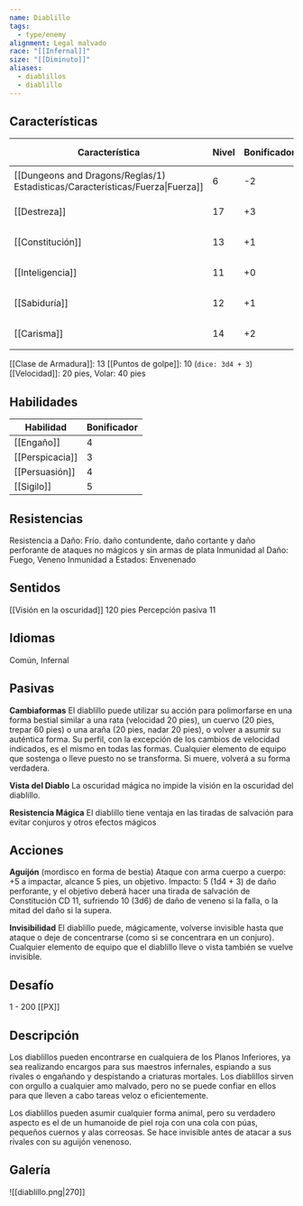 ```yaml
---
name: Diablillo
tags:
  - type/enemy
alignment: Legal malvado
race: "[[Infernal]]"
size: "[[Diminuto]]"
aliases:
  - diablillos
  - diablillo
---
```

## Características

| Característica                                                                 | Nivel | Bonificador | Lanzar dado      |
| ------------------------------------------------------------------------------ | ----- | ----------- | ---------------- |
| [[Dungeons and Dragons/Reglas/1) Estadisticas/Características/Fuerza\|Fuerza]] | 6     | -2          | `dice: 1d20 - 2` |
| [[Destreza]]                                                                   | 17    | +3          | `dice: 1d20 + 3` |
| [[Constitución]]                                                               | 13    | +1          | `dice: 1d20 + 1` |
| [[Inteligencia]]                                                               | 11    | +0          | `dice: 1d20 + 0` |
| [[Sabiduría]]                                                                  | 12    | +1          | `dice: 1d20 + 1` |
| [[Carisma]]                                                                    | 14    | +2          | `dice: 1d20 + 2` |

[[Clase de Armadura]]: 13
[[Puntos de golpe]]: 10 (`dice: 3d4 + 3`)
[[Velocidad]]: 20 pies, Volar: 40 pies

## Habilidades

| Habilidad | Bonificador |
| ---- | ---- |
| [[Engaño]] | 4 |
| [[Perspicacia]] | 3 |
| [[Persuasión]] | 4 |
| [[Sigilo]] | 5 |
## Resistencias

Resistencia a Daño: Frío. daño contundente, daño cortante y daño perforante de ataques no mágicos y sin armas de plata
Inmunidad al Daño: Fuego, Veneno
Inmunidad a Estados: Envenenado

## Sentidos

[[Visión en la oscuridad]] 120 pies
Percepción pasiva 11

## Idiomas

Común, Infernal

## Pasivas

**Cambiaformas**
El diablillo puede utilizar su acción para polimorfarse en una forma bestial similar a una rata (velocidad 20 pies), un cuervo (20 pies, trepar 60 pies) o una araña (20 pies, nadar 20 pies), o volver a asumir su auténtica forma. Su perfil, con la excepción de los cambios de velocidad indicados, es el mismo en todas las formas. Cualquier elemento de equipo que sostenga o lleve puesto no se transforma. Si muere, volverá a su forma verdadera.

**Vista del Diablo**
La oscuridad mágica no impide la visión en la oscuridad del diablillo.

**Resistencia Mágica**
El diablillo tiene ventaja en las tiradas de salvación para evitar conjuros y otros efectos mágicos

## Acciones

**Aguijón** (mordisco en forma de bestia) 
Ataque con arma cuerpo a cuerpo: +5 a impactar, alcance 5 pies, un objetivo. 
Impacto: 5 (1d4 + 3) de daño perforante, y el objetivo deberá hacer una tirada de salvación de Constitución CD 11, sufriendo 10 (3d6) de daño de veneno si la falla, o la mitad del daño si la supera.

**Invisibilidad**
El diablillo puede, mágicamente, volverse invisible hasta que ataque o deje de concentrarse (como si se concentrara en un conjuro). Cualquier elemento de equipo que el diablillo lleve o vista también se vuelve invisible. 

## Desafío

1 - 200 [[PX]]

## Descripción

Los diablillos pueden encontrarse en cualquiera de los Planos Inferiores, ya sea realizando encargos para sus maestros infernales, espiando a sus rivales o engañando y despistando
a criaturas mortales. Los diablillos sirven con orgullo a cualquier amo malvado, pero no se puede confiar en ellos para que lleven a cabo tareas veloz o eficientemente.

Los diablillos pueden asumir cualquier forma animal, pero su verdadero aspecto es el de un humanoide de piel roja con una cola con púas, pequeños cuernos y alas correosas. Se hace
invisible antes de atacar a sus rivales con su aguijón venenoso.

## Galería

![[diablillo.png|270]]